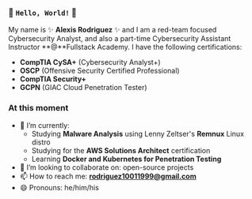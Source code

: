 ### 👋 `Hello, World!` 👋

My name is ✨ **Alexis Rodriguez** ✨ and I am a red-team focused Cybersecurity Analyst, and also a part-time Cybersecurity Assistant Instructor **@**Fullstack Academy. I have the following certifications:
- **CompTIA CySA+** (Cybersecurity Analyst+)
- **OSCP** (Offensive Security Certified Professional)
- **CompTIA Security+**
- **GCPN** (GIAC Cloud Penetration Tester)

### At this moment
- 🌱 I’m currently:
  - Studying **Malware Analysis** using Lenny Zeltser's **Remnux** Linux distro
  - Studying for the **AWS Solutions Architect** certification
  - Learning **Docker and Kubernetes for Penetration Testing**
- 👯 I’m looking to collaborate on: open-source projects
- 📫 How to reach me: **rodriguez10011999@gmail.com**
- 😄 Pronouns: he/him/his
